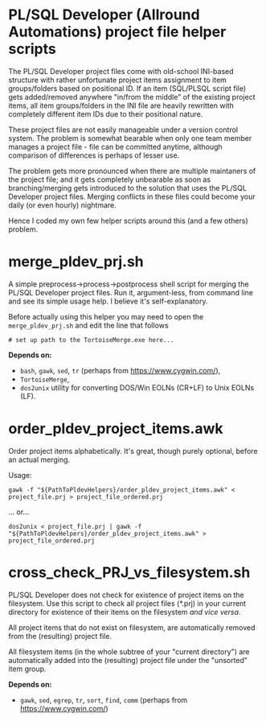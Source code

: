 # PL/SQL Developer (Allround Automations) project file helper scripts

The PL/SQL Developer project files come with old-school INI-based structure with rather unfortunate project items assignment to item groups/folders based on positional ID. If an item (SQL/PLSQL script file) gets added/removed anywhere "in/from the middle" of the existing project items, all item groups/folders in the INI file are heavily rewritten with completely different item IDs due to their positional nature.

These project files are not easily manageable under a version control system. The problem is somewhat bearable when only one team member manages a project file - file can be committed anytime, although comparison of differences is perhaps of lesser use.

The problem gets more pronounced when there are multiple maintaners of the project file; and it gets completely unbearable as soon as branching/merging gets introduced to the solution that uses the PL/SQL Developer project files. Merging conflicts in these files could become your daily (or even hourly) nightmare.

Hence I coded my own few helper scripts around this (and a few others) problem.

merge_pldev_prj.sh
==================

A simple preprocess->process->postprocess shell script for merging the PL/SQL Developer project files. Run it, argument-less, from command line and see its simple usage help. I believe it's self-explanatory.

Before actually using this helper you may need to open the `merge_pldev_prj.sh` and edit the line that follows

    # set up path to the TortoiseMerge.exe here...

**Depends on:**
* `bash`, `gawk`, `sed`, `tr` (perhaps from https://www.cygwin.com/),
* `TortoiseMerge`,
* `dos2unix` utility for converting DOS/Win EOLNs (CR+LF) to Unix EOLNs (LF).

order_pldev_project_items.awk
=============================

Order project items alphabetically. It's great, though purely optional, before an actual merging.

Usage:

    gawk -f "${PathToPldevHelpers}/order_pldev_project_items.awk" < project_file.prj > project_file_ordered.prj

... or...

    dos2unix < project_file.prj | gawk -f "${PathToPldevHelpers}/order_pldev_project_items.awk" > project_file_ordered.prj

cross_check_PRJ_vs_filesystem.sh
================================

PL/SQL Developer does not check for existence of project items on the filesystem. Use this script to check all project files (*.prj) in your current directory for existence of their items on the filesystem *and vice versa*.

All project items that do not exist on filesystem, are automatically removed from the (resulting) project file.

All filesystem items (in the whole subtree of your "current directory") are automatically added into the (resulting) project file under the "unsorted" item group.

**Depends on:**
* `gawk`, `sed`, `egrep`, `tr`, `sort`, `find`, `comm` (perhaps from https://www.cygwin.com/)
